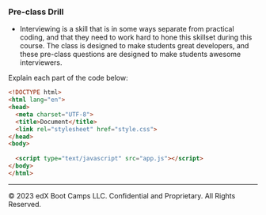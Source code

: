 ### Pre-class Drill

* Interviewing is a skill that is in some ways separate from practical coding, and that they need to work hard to hone this skillset during this course. The class is designed to make students great developers, and these pre-class questions are designed to make students awesome interviewers.


Explain each part of the code below:

```html
<!DOCTYPE html>
<html lang="en">
<head>
  <meta charset="UTF-8">
  <title>Document</title>
  <link rel="stylesheet" href="style.css">
</head>
<body>
  
  <script type="text/javascript" src="app.js"></script>
</body>
</html>
```

---
© 2023 edX Boot Camps LLC. Confidential and Proprietary. All Rights Reserved.
